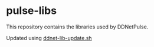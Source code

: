 # pulse-libs

This repository contains the libraries used by DDNetPulse.

Updated using [ddnet-lib-update.sh](https://github.com/ddnet/ddnet-scripts/blob/master/ddnet-lib-update.sh)
